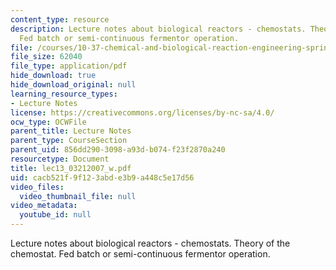 ```yaml
---
content_type: resource
description: Lecture notes about biological reactors - chemostats. Theory of the chemostat.
  Fed batch or semi-continuous fermentor operation.
file: /courses/10-37-chemical-and-biological-reaction-engineering-spring-2007/cacb521f9f123abde3b9a448c5e17d56_lec13_03212007_w.pdf
file_size: 62040
file_type: application/pdf
hide_download: true
hide_download_original: null
learning_resource_types:
- Lecture Notes
license: https://creativecommons.org/licenses/by-nc-sa/4.0/
ocw_type: OCWFile
parent_title: Lecture Notes
parent_type: CourseSection
parent_uid: 856dd290-3098-a93d-b074-f23f2870a240
resourcetype: Document
title: lec13_03212007_w.pdf
uid: cacb521f-9f12-3abd-e3b9-a448c5e17d56
video_files:
  video_thumbnail_file: null
video_metadata:
  youtube_id: null
---
```

Lecture notes about biological reactors - chemostats. Theory of the chemostat. Fed batch or semi-continuous fermentor operation.